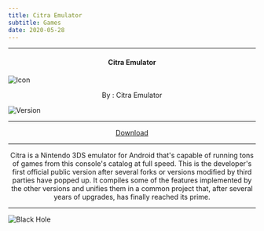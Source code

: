 ```yaml
---
title: Citra Emulator
subtitle: Games
date: 2020-05-28
---
```

---

<h4> <p align="center"> Citra Emulator </p> </h4>

![Icon](https://rb.gy/fe6mm)

<p align="center"> By : Citra Emulator </p>

![Version](https://rb.gy/mvkf6)

---

<p align ="center">
<a href="https://rb.gy/mwzud" class="btn btn-outline-success"> Download </a>
</p>

---

<p align="center">
Citra is a Nintendo 3DS emulator for Android that's capable of running tons of games from this console's catalog at full speed. This is the developer's first official public version after several forks or versions modified by third parties have popped up. It compiles some of the features implemented by the other versions and unifies them in a common project that, after several years of upgrades, has finally reached its prime.
</p>

---

![Black Hole](https://rb.gy/z0dyyw)
